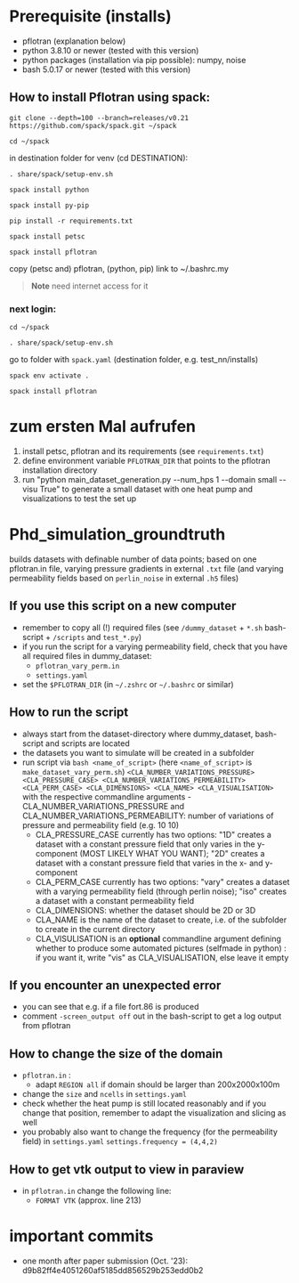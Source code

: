 # Prerequisite (installs)
- pflotran (explanation below)
- python 3.8.10 or newer (tested with this version)
- python packages (installation via pip possible): numpy, noise
- bash 5.0.17 or newer (tested with this version)

## How to install Pflotran using spack:
`git clone --depth=100 --branch=releases/v0.21 https://github.com/spack/spack.git ~/spack`

`cd ~/spack`

in destination folder for venv (cd DESTINATION):

`. share/spack/setup-env.sh`

`spack install python`

`spack install py-pip`

`pip install -r requirements.txt`

`spack install petsc`

`spack install pflotran`

copy (petsc and) pflotran, (python, pip) link to ~/.bashrc.my

> **Note**
> need internet access for it

### next login: 
`cd ~/spack`

`. share/spack/setup-env.sh`

go to folder with `spack.yaml`  (destination folder, e.g. test_nn/installs)

`spack env activate .` 

`spack install pflotran`

# zum ersten Mal aufrufen
1. install petsc, pflotran and its requirements (see `requirements.txt`)
2. define environment variable `PFLOTRAN_DIR` that points to the pflotran installation directory
3. run "python main_dataset_generation.py --num_hps 1 --domain small --visu True" to generate a small dataset with one heat pump and visualizations to test the set up

# Phd_simulation_groundtruth
builds datasets with definable number of data points; based on one pflotran.in file, varying pressure gradients in external `.txt` file (and varying permeability fields based on `perlin_noise` in external `.h5` files)

## If you use this script on a new computer
- remember to copy all (!) required files (see `/dummy_dataset` + `*.sh` bash-script + `/scripts` and `test_*.py`)
- if you run the script for a varying permeability field, check that you have all required files in dummy_dataset:
    - `pflotran_vary_perm.in`
    - `settings.yaml`
- set the `$PFLOTRAN_DIR` (in `~/.zshrc` or `~/.bashrc` or similar)

## How to run the script
- always start from the dataset-directory where dummy_dataset, bash-script and scripts are located
- the datasets you want to simulate will be created in a subfolder
- run script via `bash <name_of_script>` (here `<name_of_script>` is `make_dataset_vary_perm.sh`) `<CLA_NUMBER_VARIATIONS_PRESSURE> <CLA_PRESSURE_CASE> <CLA_NUMBER_VARIATIONS_PERMEABILITY> <CLA_PERM_CASE> <CLA_DIMENSIONS> <CLA_NAME> <CLA_VISUALISATION>` with the respective commandline arguments
    -CLA_NUMBER_VARIATIONS_PRESSURE and CLA_NUMBER_VARIATIONS_PERMEABILITY: number of variations of pressure and permeability field (e.g. 10 10)
    - CLA_PRESSURE_CASE currently has two options: "1D" creates a dataset with a constant pressure field that only varies in the y-component (MOST LIKELY WHAT YOU WANT); "2D" creates a dataset with a constant pressure field that varies in the x- and y-component
    - CLA_PERM_CASE currently has two options: "vary" creates a dataset with a varying permeability field (through perlin noise); "iso" creates a dataset with a constant permeability field
    - CLA_DIMENSIONS: whether the dataset should be 2D or 3D
    - CLA_NAME is the name of the dataset to create, i.e. of the subfolder to create in the current directory
    - CLA_VISULISATION is an **optional** commandline argument defining whether to produce some automated pictures (selfmade in python) : if you want it, write "vis" as CLA_VISUALISATION, else leave it empty

## If you encounter an unexpected error
- you can see that e.g. if a file fort.86 is produced
- comment `-screen_output off` out in the bash-script to get a log output from pflotran

## How to change the size of the domain
- `pflotran.in` :
    - adapt `REGION all` if domain should be larger than 200x2000x100m
- change the `size` and `ncells` in `settings.yaml`
- check whether the heat pump is still located reasonably and if you change that position, remember to adapt the visualization and slicing as well
- you probably also want to change the frequency (for the permeability field) in `settings.yaml` `settings.frequency = (4,4,2)`

## How to get vtk output to view in paraview
- in `pflotran.in` change the following line:
    - `FORMAT VTK` (approx. line 213)


# important commits
- one month after paper submission (Oct. '23): d9b82ff4e4051260af5185dd856529b253edd0b2